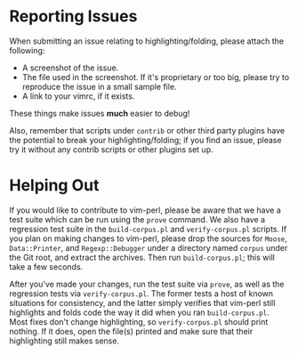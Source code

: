 # Reporting Issues

When submitting an issue relating to highlighting/folding, please attach the following:

  - A screenshot of the issue.
  - The file used in the screenshot.  If it's proprietary or too big, please try
    to reproduce the issue in a small sample file.
  - A link to your vimrc, if it exists.

These things make issues **much** easier to debug!

Also, remember that scripts under `contrib` or other third party plugins have the potential to
break your highlighting/folding; if you find an issue, please try it without any contrib scripts or
other plugins set up.

# Helping Out

If you would like to contribute to vim-perl, please be aware that we have a test suite which can
be run using the `prove` command.  We also have a regression test suite in the `build-corpus.pl`
and `verify-corpus.pl` scripts.  If you plan on making changes to vim-perl, please drop the sources
for `Moose`, `Data::Printer`, and `Regexp::Debugger` under a directory named `corpus` under the
Git root, and extract the archives.  Then run `build-corpus.pl`; this will take a few seconds.

After you've made your changes, run the test suite via `prove`, as well as the regression tests
via `verify-corpus.pl`.  The former tests a host of known situations for consistency, and the
latter simply verifies that vim-perl still highlights and folds code the way it did when you
ran `build-corpus.pl`.  Most fixes don't change highlighting, so `verify-corpus.pl` should print
nothing.  If it does, open the file(s) printed and make sure that their highlighting still makes
sense.
